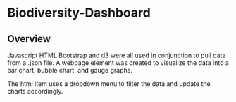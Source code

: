 # Biodiversity-Dashboard
## Overview
Javascript HTML Bootstrap and d3 were all used in conjunction to pull data from a .json file. A webpage element was created to visualize the data into a bar chart, bubble chart, and gauge graphs. 

The html item uses a dropdown menu to filter the data and update the charts accordingly. 
